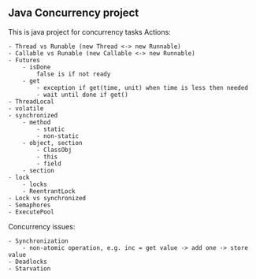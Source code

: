 ## Java Concurrency project
This is java project for concurrency tasks
Actions:

    - Thread vs Runable (new Thread <-> new Runnable)
    - Callable vs Runable (new Callable <-> new Runnable)
    - Futures
        - isDone
            false is if not ready
        - get
            - exception if get(time, unit) when time is less then needed
            - wait until done if get()
    - ThreadLocal
    - volatile
    - synchronized
        - method
            - static
            - non-static
        - object, section
            - ClassObj
            - this
            - field
        - section
    - lock
        - locks
        - ReentrantLock
    - Lock vs synchronized
    - Semaphores
    - ExecutePool

Concurrency issues:

    - Synchronization
        - non-atomic operation, e.g. inc = get value -> add one -> store value
    - Deadlocks
    - Starvation
